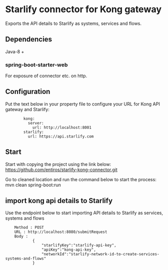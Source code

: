 # Starlify connector for Kong gateway
Exports the API details to Starlify as systems, services and flows.

## Dependencies
   Java-8 +
   
### spring-boot-starter-web
For exposure of connector etc. on http.

## Configuration
Put the text below in your property file to configure your URL for Kong API gateway and Starlify:

```
		kong:
		  server:
			url: http://localhost:8001 
		starlify:
		  url: https://api.starlify.com
```
 
## Start
Start with copying the project using the link below:
     https://github.com/entiros/starlify-kong-connector.git

Go to cleaned location and run the command below to start the process:
	mvn clean spring-boot:run

## import kong api details to Starlify
Use the endpoint below to start importing API details to Starlify as services, systems and flows 

```
	Method : POST
	URL : http://localhost:8080/submitRequest
	Body : 
			{
				"starlifyKey":"starlify-api-key",
				"apiKey":"kong-api-key",
				"networkId":"starlify-network-id-to-create-services-systems-and-flows"
			}
```
